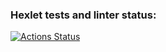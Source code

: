 ### Hexlet tests and linter status:
[![Actions Status](https://github.com/SerzhSterl/java-project-61/workflows/hexlet-check/badge.svg)](https://github.com/SerzhSterl/java-project-61/actions)